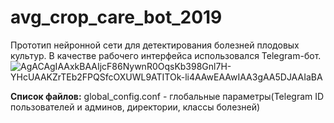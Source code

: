 # avg_crop_care_bot_2019
Прототип нейронной сети для детектирования болезней плодовых культур. В качестве рабочего интерфейса использовался Telegram-бот.
![AgACAgIAAxkBAAIjcF86NywnR0OqsKb398Gnl7H-YHcUAAKZrTEb2FPQSfcOXUWL9ATITOk-li4AAwEAAwIAA3gAA5DJAAIaBA](https://github.com/suuurfinbird/avg_crop_care_bot_2019/assets/145972187/1fa3548b-25e9-4cdf-8114-8b617f016115)

**Список файлов:**
global_config.conf - глобальные параметры(Telegram ID пользователей и админов, директории, классы болезней)
